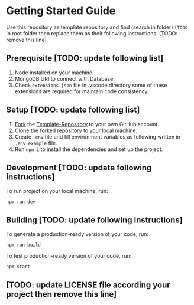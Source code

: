 # Getting Started Guide

Use this repository as template repository and find (search in folder) `[TODO` in root folder then replace them as their following instructions. [TODO: remove this line]

## Prerequisite [TODO: update following list]

1. Node installed on your machine.
2. MongoDB URI to connect with Database.
3. Check `extensions.json` file in .vscode directory some of these extensions are required for maintain code consistency.

## Setup [TODO: update following list]

1. [Fork](https://docs.github.com/en/get-started/quickstart/fork-a-repo) the [Template-Repository](https://github.com/Sunny-unik/Template-Repository) to your own GitHub account.
2. Clone the forked repository to your local machine.
3. Create `.env` file and fill environment variables as following written in `.env.example` file.
4. Run `npm i` to install the dependencies and set up the project.

## Development [TODO: update following instructions]

To run project on your local machine, run:

```shell
npm run dev
```

## Building [TODO: update following instructions]

To generate a production-ready version of your code, run:

```shell
npm run build
```

To test production-ready version of your code, run:

```shell
npm start
```

## [TODO: update LICENSE file according your project then remove this line]
